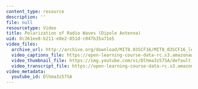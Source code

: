 ```yaml
---
content_type: resource
description: ''
file: null
resourcetype: Video
title: Polarization of Radio Waves (Dipole Antenna)
uid: 8c361ee8-b211-e8e2-851d-c047b35a71e5
video_files:
  archive_url: http://archive.org/download/MIT8.03SCF16/MIT8_03SCF16_lec18_300k.mp4
  video_captions_file: https://open-learning-course-data-rc.s3.amazonaws.com/8-03sc-physics-iii-vibrations-and-waves-fall-2016/297f765a0c3b5087a6d7e8f0abafcae0_Dlhma3z57SA.vtt
  video_thumbnail_file: https://img.youtube.com/vi/Dlhma3z57SA/default.jpg
  video_transcript_file: https://open-learning-course-data-rc.s3.amazonaws.com/8-03sc-physics-iii-vibrations-and-waves-fall-2016/7224a7f75a64843ca44e503a5f6628b3_Dlhma3z57SA.pdf
video_metadata:
  youtube_id: Dlhma3z57SA
---
```

